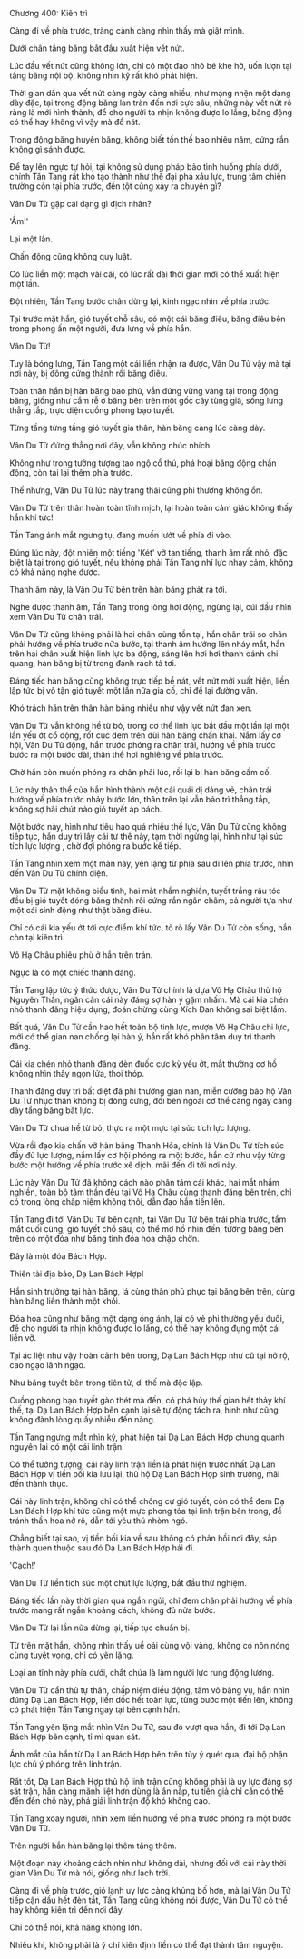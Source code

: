 




Chương 400: Kiên trì


Càng đi về phía trước, tràng cảnh càng nhìn thấy mà giật mình.

Dưới chân tầng băng bắt đầu xuất hiện vết nứt.

Lúc đầu vết nứt cũng không lớn, chỉ có một đạo nhỏ bé khe hở, uốn lượn tại tầng băng nội bộ, không nhìn kỹ rất khó phát hiện.

Thời gian dần qua vết nứt càng ngày càng nhiều, như mạng nhện một dạng dày đặc, tại trong động băng lan tràn đến nơi cực sâu, những này vết nứt rõ ràng là mới hình thành, để cho người ta nhịn không được lo lắng, băng động có thể hay không vì vậy mà đổ nát.

Trong động băng huyền băng, không biết tồn thế bao nhiêu năm, cứng rắn không gì sánh được.

Để tay lên ngực tự hỏi, tại không sử dụng pháp bảo tình huống phía dưới, chính Tần Tang rất khó tạo thành như thế đại phá xấu lực, trung tâm chiến trường còn tại phía trước, đến tột cùng xảy ra chuyện gì?

Vân Du Tử gặp cái dạng gì địch nhân?

'Ầm!'

Lại một lần.

Chấn động cũng không quy luật.

Có lúc liền một mạch vài cái, có lúc rất dài thời gian mới có thể xuất hiện một lần.

Đột nhiên, Tần Tang bước chân dừng lại, kinh ngạc nhìn về phía trước.

Tại trước mặt hắn, gió tuyết chỗ sâu, có một cái băng điêu, băng điêu bên trong phong ấn một người, đưa lưng về phía hắn.

Vân Du Tử!

Tuy là bóng lưng, Tần Tang một cái liền nhận ra được, Vân Du Tử vậy mà tại nơi này, bị đông cứng thành rồi băng điêu.

Toàn thân hắn bị hàn băng bao phủ, vẫn đứng vững vàng tại trong động băng, giống như cắm rễ ở băng bên trên một gốc cây tùng già, sống lưng thẳng tắp, trực diện cuồng phong bạo tuyết.

Từng tầng từng tầng gió tuyết gia thân, hàn băng càng lúc càng dày.

Vân Du Tử đứng thẳng nơi đây, vẫn không nhúc nhích.

Không như trong tưởng tượng tao ngộ cổ thú, phá hoại băng động chấn động, còn tại lại thêm phía trước.

Thế nhưng, Vân Du Tử lúc này trạng thái cũng phi thường không ổn.

Vân Du Tử trên thân hoàn toàn tĩnh mịch, lại hoàn toàn cảm giác không thấy hắn khí tức!

Tần Tang ánh mắt ngưng tụ, đang muốn lướt về phía đi vào.

Đúng lúc này, đột nhiên một tiếng 'Két' vỡ tan tiếng, thanh âm rất nhỏ, đặc biệt là tại trong gió tuyết, nếu không phải Tần Tang nhĩ lực nhạy cảm, không có khả năng nghe được.

Thanh âm này, là Vân Du Tử bên trên hàn băng phát ra tới.

Nghe được thanh âm, Tần Tang trong lòng hơi động, ngừng lại, cúi đầu nhìn xem Vân Du Tử chân trái.

Vân Du Tử cũng không phải là hai chân cùng tồn tại, hắn chân trái so chân phải hướng về phía trước nửa bước, tại thanh âm hướng lên nháy mắt, hắn trên hai chân xuất hiện linh lực ba động, sáng lên hơi hơi thanh oánh chi quang, hàn băng bị từ trong đánh rách tả tơi.

Đáng tiếc hàn băng cũng không trực tiếp bể nát, vết nứt mới xuất hiện, liền lập tức bị vô tận gió tuyết một lần nữa gia cố, chỉ để lại đường vân.

Khó trách hắn trên thân hàn băng nhiều như vậy vết nứt đan xen.

Vân Du Tử vẫn không hề từ bỏ, trong cơ thể linh lực bắt đầu một lần lại một lần yếu ớt cổ động, rốt cục đem trên đùi hàn băng chấn khai. Nắm lấy cơ hội, Vân Du Tử động, hắn trước phóng ra chân trái, hướng về phía trước bước ra một bước dài, thân thể hơi nghiêng về phía trước.

Chờ hắn còn muốn phóng ra chân phải lúc, rồi lại bị hàn băng cấm cố.

Lúc này thân thể của hắn hình thành một cái quái dị dáng vẻ, chân trái hướng về phía trước nhảy bước lớn, thân trên lại vẫn bảo trì thẳng tắp, không sợ hãi chút nào gió tuyết áp bách.

Một bước này, hình như tiêu hao quá nhiều thể lực, Vân Du Tử cũng không tiếp tục, hắn duy trì lấy cái tư thế này, tạm thời ngừng lại, hình như tại súc tích lực lượng , chờ đợi phóng ra bước kế tiếp.

Tần Tang nhìn xem một màn này, yên lặng từ phía sau đi lên phía trước, nhìn đến Vân Du Tử chính diện.

Vân Du Tử mặt không biểu tình, hai mắt nhắm nghiền, tuyết trắng râu tóc đều bị gió tuyết đóng băng thành rồi cứng rắn ngân châm, cả người tựa như một cái sinh động như thật băng điêu.

Chỉ có cái kia yếu ớt tới cực điểm khí tức, tỏ rõ lấy Vân Du Tử còn sống, hắn còn tại kiên trì.

Vô Hạ Châu phiêu phù ở hắn trên trán.

Ngực là có một chiếc thanh đăng.

Tần Tang lập tức ý thức được, Vân Du Tử chính là dựa Vô Hạ Châu thủ hộ Nguyên Thần, ngăn cản cái này đáng sợ hàn ý gặm nhấm. Mà cái kia chén nhỏ thanh đăng hiệu dụng, đoán chừng cùng Xích Đan không sai biệt lắm.

Bất quá, Vân Du Tử cần hao hết toàn bộ tinh lực, mượn Vô Hạ Châu chi lực, mới có thể gian nan chống lại hàn ý, hắn rất khó phân tâm duy trì thanh đăng.

Cái kia chén nhỏ thanh đăng đèn đuốc cực kỳ yếu ớt, mắt thường cơ hồ không nhìn thấy ngọn lửa, thoi thóp.

Thanh đăng duy trì bất diệt đã phi thường gian nan, miễn cưỡng bảo hộ Vân Du Tử nhục thân không bị đông cứng, đối bên ngoài cơ thể càng ngày càng dày tầng băng bất lực.

Vân Du Tử chưa hề từ bỏ, thực ra một mực tại súc tích lực lượng.

Vừa rồi đạo kia chấn vỡ hàn băng Thanh Hỏa, chính là Vân Du Tử tích súc đầy đủ lực lượng, nắm lấy cơ hội phóng ra một bước, hắn cứ như vậy từng bước một hướng về phía trước xê dịch, mãi đến đi tới nơi này.

Lúc này Vân Du Tử đã không cách nào phân tâm cái khác, hai mắt nhắm nghiền, toàn bộ tâm thần đều tại Vô Hạ Châu cùng thanh đăng bên trên, chỉ có trong lòng chấp niệm không thôi, dẫn đạo hắn tiến lên.

Tần Tang đi tới Vân Du Tử bên cạnh, tại Vân Du Tử bên trái phía trước, tầm mắt cuối cùng, gió tuyết chỗ sâu, có thể mơ hồ nhìn đến, tường băng bên trên có một đóa như băng tinh đóa hoa chập chờn.

Đây là một đóa Bách Hợp.

Thiên tài địa bảo, Dạ Lan Bách Hợp!

Hắn sinh trưởng tại hàn băng, lá cùng thân phủ phục tại băng bên trên, cùng hàn băng liền thành một khối.

Đóa hoa cũng như băng một dạng óng ánh, lại có vẻ phi thường yếu đuối, để cho người ta nhịn không được lo lắng, có thể hay không đụng một cái liền vỡ.

Tại ác liệt như vậy hoàn cảnh bên trong, Dạ Lan Bách Hợp như cũ tại nở rộ, cao ngạo lãnh ngạo.

Như băng tuyết bên trong tiên tử, di thế mà độc lập.

Cuồng phong bạo tuyết gào thét mà đến, có phá hủy thế gian hết thảy khí thế, tại Dạ Lan Bách Hợp bên cạnh lại sẽ tự động tách ra, hình như cũng không đành lòng quấy nhiễu đến nàng.

Tần Tang ngưng mắt nhìn kỹ, phát hiện tại Dạ Lan Bách Hợp chung quanh nguyên lai có một cái linh trận.

Có thể tưởng tượng, cái này linh trận liền là phát hiện trước nhất Dạ Lan Bách Hợp vị tiền bối kia lưu lại, thủ hộ Dạ Lan Bách Hợp sinh trưởng, mãi đến thành thục.

Cái này linh trận, không chỉ có thể chống cự gió tuyết, còn có thể đem Dạ Lan Bách Hợp khí tức cũng một mực phong tỏa tại linh trận bên trong, để tránh thần hoa nở rộ, dẫn tới yêu thú nhòm ngó.

Chẳng biết tại sao, vị tiền bối kia về sau không có phản hồi nơi đây, sắp thành quen thuộc sau đó Dạ Lan Bách Hợp hái đi.

'Cạch!'

Vân Du Tử liền tích súc một chút lực lượng, bắt đầu thử nghiệm.

Đáng tiếc lần này thời gian quá ngắn ngủi, chỉ đem chân phải hướng về phía trước mang rất ngắn khoảng cách, không đủ nửa bước.

Vân Du Tử lại lần nữa dừng lại, tiếp tục chuẩn bị.

Từ trên mặt hắn, không nhìn thấy uể oải cùng vội vàng, không có nôn nóng cùng tuyệt vọng, chỉ có yên lặng.

Loại an tĩnh này phía dưới, chất chứa là làm người lực rung động lượng.

Vân Du Tử cẩn thủ tự thân, chấp niệm điều động, tâm vô bàng vụ, hắn nhìn đúng Dạ Lan Bách Hợp, liền dốc hết toàn lực, từng bước một tiến lên, không có phát hiện Tần Tang ngay tại bên cạnh hắn.

Tần Tang yên lặng mắt nhìn Vân Du Tử, sau đó vượt qua hắn, đi tới Dạ Lan Bách Hợp bên cạnh, tỉ mỉ quan sát.

Ánh mắt của hắn từ Dạ Lan Bách Hợp bên trên tùy ý quét qua, đại bộ phận lực chú ý phóng trên linh trận.

Rất tốt, Dạ Lan Bách Hợp thủ hộ linh trận cũng không phải là uy lực đáng sợ sát trận, hắn càng mãnh liệt hơn dùng là ẩn nấp, tu tiên giả chỉ cần có thể đến đến chỗ này, phá giải linh trận độ khó không cao.

Tần Tang xoay người, nhìn xem liền hướng về phía trước phóng ra một bước Vân Du Tử.

Trên người hắn hàn băng lại thêm tăng thêm.

Một đoạn này khoảng cách nhìn như không dài, nhưng đối với cái này thời gian Vân Du Tử mà nói, giống như lạch trời.

Càng đi về phía trước, gió lạnh uy lực càng khủng bố hơn, mà lại Vân Du Tử tiếp cận dầu hết đèn tắt, Tần Tang cũng không nói được, Vân Du Tử có thể hay không kiên trì đến nơi đây.

Chỉ có thể nói, khả năng không lớn.

Nhiều khi, không phải là ý chí kiên định liền có thể đạt thành tâm nguyện.




